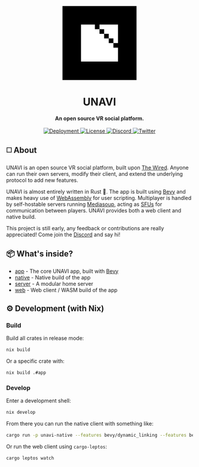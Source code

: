 <div align="center">
  <img src="./assets/block-logo.png" alt="UNAVI Logo" height="200" />
  <h1>UNAVI</h1>
  <strong>An open source VR social platform.</strong>
</div>

<br />

<div align="center">
  <a href="https://unavi.xyz">
    <img alt="Deployment" src="https://img.shields.io/github/deployments/unavi-xyz/unavi/production?label=deployment">
  </a>
  <a href="https://github.com/unavi-xyz/unavi/blob/main/LICENSE">
    <img src="https://img.shields.io/github/license/unavi-xyz/unavi" alt="License" />
  </a>
  <a href="https://discord.gg/VCsAEneUMn">
    <img src="https://img.shields.io/discord/918705784311939134.svg?label=&logo=discord&logoColor=ffffff&color=7389D8&labelColor=6A7EC2" alt="Discord" />
  </a>
  <a href="https://twitter.com/unavi_xyz">
    <img src="https://img.shields.io/badge/unavi__xyz--1DA1F2?logo=twitter" alt="Twitter" />
  </a>
</div>

## ◻️ About

UNAVI is an open source VR social platform, built upon [The Wired](https://github.com/unavi-xyz/wired-protocol).
Anyone can run their own servers, modify their client, and extend the underlying protocol to add new features.

UNAVI is almost entirely written in Rust 🦀.
The app is built using [Bevy](https://bevyengine.org/) and makes heavy use of [WebAssembly](https://webassembly.org/) for user scripting.
Multiplayer is handled by self-hostable servers running [Mediasoup](https://mediasoup.org/),
acting as [SFUs](https://bloggeek.me/webrtcglossary/sfu/) for communication between players.
UNAVI provides both a web client and native build.

This project is still early, any feedback or contributions are really appreciated!
Come join the [Discord](https://discord.gg/VCsAEneUMn) and say hi!

## 📦 What's inside?

- [app](/app) - The core UNAVI app, built with [Bevy](https://bevyengine.org/)
- [native](/native) - Native build of the app
- [server](/server) - A modular home server
- [web](/web) - Web client / WASM build of the app

## ⚙️ Development (with Nix)

### Build

Build all crates in release mode:

```bash
nix build
```

Or a specific crate with:

```bash
nix build .#app
```

### Develop

Enter a development shell:

```bash
nix develop
```

From there you can run the native client with something like:

```bash
cargo run -p unavi-native --features bevy/dynamic_linking --features bevy/wayland
```

Or run the web client using `cargo-leptos`:

```bash
cargo leptos watch
```
